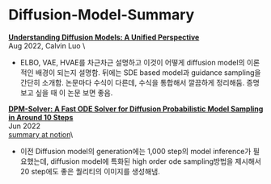 # Diffusion-Model-Summary


[**Understanding Diffusion Models: A Unified Perspective**](https://arxiv.org/abs/2208.11970)\
Aug 2022, Calvin Luo \
* ELBO, VAE, HVAE를 차근차근 설명하고 이것이 어떻게 diffusion model의 이론적인 배경이 되는지 설명함. 뒤에는 SDE based model과 guidance sampling을 간단히 소개함. 논문마다 수식이 다른데, 수식을 통합해서 깔끔하게 정리해둠. 증명 보고 싶을 때 이 논문 보면 좋음. 

[**DPM-Solver: A Fast ODE Solver for Diffusion Probabilistic Model Sampling in Around 10 Steps**]()\
Jun 2022\
[summary at notion](https://jh11.notion.site/DPM-Solver-A-Fast-ODE-Solver-for-Diffusion-Probabilistic-Model-Sampling-in-Around-10-Steps-228fc29f3119448c98fb7fc78448de97)\
* 이전 Diffusion model의 generation에는 1,000 step의 model inference가 필요했는데, diffusion model에 특화된 high order ode sampling방법을 제시해서 20 step에도 좋은 퀄리티의 이미지를 생성해냄. 

